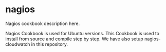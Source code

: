 # nagios

Nagios  cookbook description here.

Nagios Cookbook is used for Ubuntu versions. This Cookbook is used to install from source and compile step by step. We have also setup nagios-cloudwatch in this repository.

